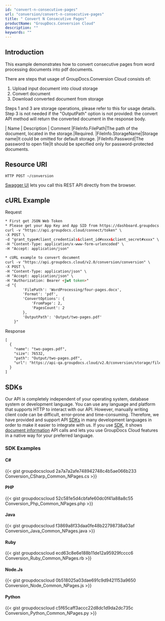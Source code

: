 ```yaml
---
id: "convert-n-consecutive-pages"
url: "conversion/convert-n-consecutive-pages"
title: " Convert N Consecutive Pages"
productName: "GroupDocs.Conversion Cloud"
description: ""
keywords: ""
---
```

## Introduction ##

This example demonstrates how to convert consecutive pages from word processing documents into pdf documents.

There are steps that usage of GroupDocs.Conversion Cloud consists of:

1. Upload input document into cloud storage
1. Convert document
1. Download converted document from storage

Steps 1 and 3 are storage operations, please refer to this for usage details.  
Step 3 is not needed if the "OutputPath" option is not provided: the convert API method will return the converted document in the response body.

| Name | Description | Comment
|FileInfo.FilePath|The path of the document, located in the storage.|Required.
|FileInfo.StorageName|Storage name|It could be omitted for default storage.
|FileInfo.Password|The password to open file|It should be specified only for password-protected documents.

## Resource URI ##

```HTTP POST ~/conversion```

[Swagger UI](https://apireference.groupdocs.cloud/watermark/#/Info/GetInfo) lets you call this REST API directly from the browser.

## cURL Example ##

Request

```html
* First get JSON Web Token
* Please get your App Key and App SID from https://dashboard.groupdocs.cloud/#/apps. Kindly place App Key in "client_secret" and App SID in "client_id" argument.
curl -v "https://api.groupdocs.cloud/connect/token" \
-X POST \
-d "grant_type#client_credentials&client_id#xxxx&client_secret#xxxx" \
-H "Content-Type: application/x-www-form-urlencoded" \
-H "Accept: application/json"
  
* cURL example to convert document
curl -v "https://api.groupdocs.cloud/v2.0/conversion/conversion" \
-X POST \
-H "Content-Type: application/json" \
-H "Accept: application/json" \
-H "Authorization: Bearer <jwt token>"
-d "{
        'FilePath': 'WordProcessing/four-pages.docx',
        'Format': 'pdf',
        'ConvertOptions': {
            'FromPage': 2,
            'PagesCount': 2
        },
        'OutputPath': 'Output/two-pages.pdf'
    }"

```

Response

```html
[
  {
    "name": "two-pages.pdf",
    "size": 76532,
    "path": "Output/two-pages.pdf",
    "url": "https://api-qa.groupdocs.cloud/v2.0/conversion/storage/file/Output/two-pages.pdf"
  }
]
```

## SDKs ##

Our API is completely independent of your operating system, database system or development language. You can use any language and platform that supports HTTP to interact with our API. However, manually writing client code can be difficult, error-prone and time-consuming. Therefore, we have provided and support API [SDKs](https://github.com/groupdocs-watermark-cloud) in many development languages in order to make it easier to integrate with us. If you use [SDK](https://github.com/groupdocs-watermark-cloud), it shows [document information](https://apireference.groupdocs.cloud/watermark/#/Info/GetInfo) API calls and lets you use GroupDocs Cloud features in a native way for your preferred language.

### SDK Examples ###

#### C# ####

{{< gist groupdocscloud 2a7a7a2afe748942748c4b5ae066b233 Conversion_CSharp_Common_NPages.cs >}}

#### PHP ####

{{< gist groupdocscloud 52c581e5d4cbfafe60dc0f41a88a8c55 Conversion_Php_Common_NPages.php >}}

#### Java ####

{{< gist groupdocscloud f3869a8f33daa0fe48b22798738a03af Conversion_Java_Common_NPages.java >}}

#### Ruby ####

{{< gist groupdocscloud ecd63c8e6e188b11de12a95929fcccc6 Conversion_Ruby_Common_NPages.rb >}}

#### Node.Js ####

{{< gist groupdocscloud 0b518025a03dae691c9d9421153a9650 Conversion_Node_Common_NPages.js >}}

#### Python ####

{{< gist groupdocscloud c5f65caff3accc22d8dc1d9da2dc735c Conversion_Python_Common_NPages.py >}}
